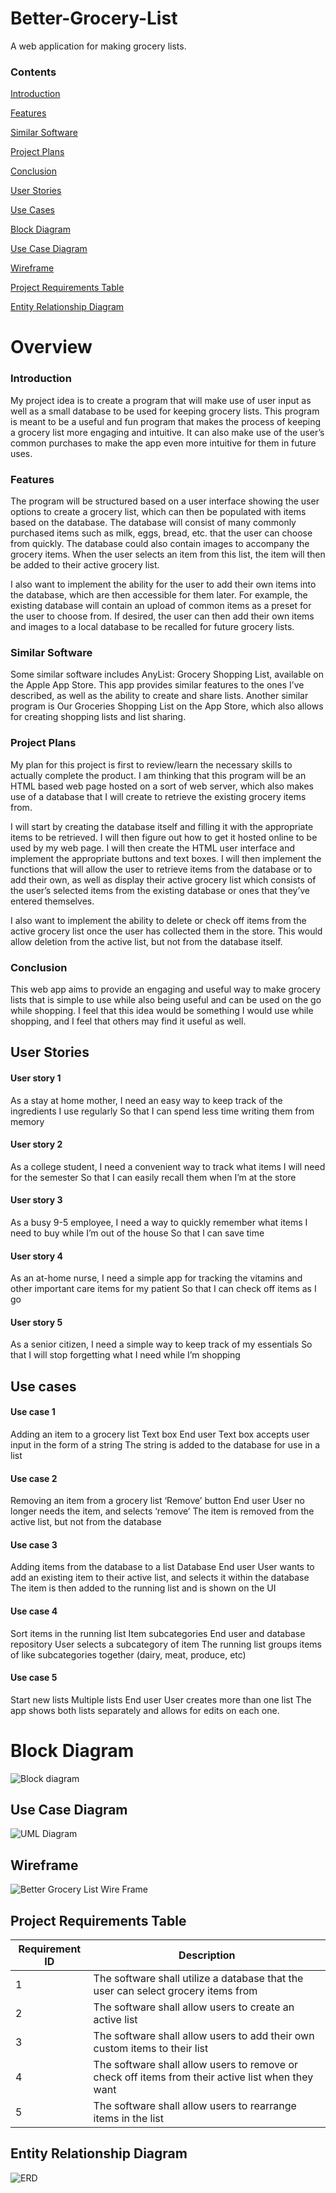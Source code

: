 # Better-Grocery-List
A web application for making grocery lists.

### Contents

[Introduction](#introduction)

[Features](#features)

[Similar Software](#Similar-Software)

[Project Plans](#Project-Plans)

[Conclusion](#conclusion)

[User Stories](#user-stories)

[Use Cases](#use-cases)

[Block Diagram](#block-diagram)

[Use Case Diagram](#Use-Case-Diagram)

[Wireframe](#wireframe)

[Project Requirements Table](#project-requirements-table)

[Entity Relationship Diagram](#entity-relationship-diagram)



# Overview

### Introduction

My project idea is to create a program that will make use of user input as well as a small database to be used for keeping grocery lists. This program is meant to be a useful and fun program that makes the process of keeping a grocery list more engaging and intuitive. It can also make use of the user’s common purchases to make the app even more intuitive for them in future uses.
### Features
	
The program will be structured based on a user interface showing the user options to create a grocery list, which can then be populated with items based on the database. The database will consist of many commonly purchased items such as milk, eggs, bread, etc. that the user can choose from quickly. The database could also contain images to accompany the grocery items. When the user selects an item from this list, the item will then be added to their active grocery list.
	
I also want to implement the ability for the user to add their own items into the database, which are then accessible for them later. For example, the existing database will contain an upload of common items as a preset for the user to choose from. If desired, the user can then add their own items and images to a local database to be recalled for future grocery lists.
### Similar Software

Some similar software includes AnyList: Grocery Shopping List, available on the Apple App Store. This app provides similar features to the ones I’ve described, as well as the ability to create and share lists. Another similar program is Our Groceries Shopping List on the App Store, which also allows for creating shopping lists and list sharing.
### Project Plans

My plan for this project is first to review/learn the necessary skills to actually complete the product. I am thinking that this program will be an HTML based web page hosted on a sort of web server, which also makes use of a database that I will create to retrieve the existing grocery items from.

I will start by creating the database itself and filling it with the appropriate items to be retrieved. I will then figure out how to get it hosted online to be used by my web page. I will then create the HTML user interface and implement the appropriate buttons and text boxes. I will then implement the functions that will allow the user to retrieve items from the database or to add their own, as well as display their active grocery list which consists of the user’s selected items from the existing database or ones that they’ve entered themselves.
	
I also want to implement the ability to delete or check off items from the active grocery list once the user has collected them in the store. This would allow deletion from the active list, but not from the database itself.
### Conclusion
This web app aims to provide an engaging and useful way to make grocery lists that is simple to use while also being useful and can be used on the go while shopping. I feel that this idea would be something I would use while shopping, and I feel that others may find it useful as well.

## User Stories

#### User story 1
As a stay at home mother,
I need an easy way to keep track of the ingredients I use regularly
So that I can spend less time writing them from memory

#### User story 2
As a college student,
I need a convenient way to track what items I will need for the semester
So that I can easily recall them when I’m at the store

#### User story 3
As a busy 9-5 employee,
I need a way to quickly remember what items I need to buy while I’m out of the house
So that I can save time

#### User story 4
As an at-home nurse,
I need a simple app for tracking the vitamins and other important care items for my patient
So that I can check off items as I go

#### User story 5
As a senior citizen,
I need a simple way to keep track of my essentials
So that I will stop forgetting what I need while I’m shopping


## Use cases

#### Use case 1
Adding an item to a grocery list
Text box
End user
Text box accepts user input in the form of a string
The string is added to the database for use in a list

#### Use case 2
Removing an item from a grocery list
‘Remove’ button
End user
User no longer needs the item, and selects ‘remove’
The item is removed from the active list, but not from the database

#### Use case 3
Adding items from the database to a list
Database
End user
User wants to add an existing item to their active list, and selects it within the database
The item is then added to the running list and is shown on the UI

#### Use case 4
Sort items in the running list
Item subcategories
End user and database repository
User selects a subcategory of item
The running list groups items of like subcategories together (dairy, meat, produce, etc)

#### Use case 5
Start new lists
Multiple lists
End user
User creates more than one list
The app shows both lists separately and allows for edits on each one.

# Block Diagram
![Block diagram](https://github.com/user-attachments/assets/6f3df2ab-f004-4aea-b19b-5142aacb35a1)

## Use Case Diagram

![UML Diagram](https://github.com/user-attachments/assets/2cdfcb7a-2c5c-4cb9-9556-35cc5b78c951)

## Wireframe

![Better Grocery List Wire Frame](https://github.com/user-attachments/assets/d5f6ecfb-4e73-4eb5-91ad-a69480dfb44c)

## Project Requirements Table

| Requirement ID  | Description |
| ------------- | ------------- |
| 1 | The software shall utilize a database that the user can select grocery items from  |
| 2 | The software shall allow users to create an active list  |
| 3 | The software shall allow users to add their own custom items to their list |
| 4 | The software shall allow users to remove or check off items from their active list when they want |
| 5 | The software shall allow users to rearrange items in the list |

## Entity Relationship Diagram

![ERD](https://github.com/user-attachments/assets/66e65e47-524a-467d-8d6c-40193bce647a)
